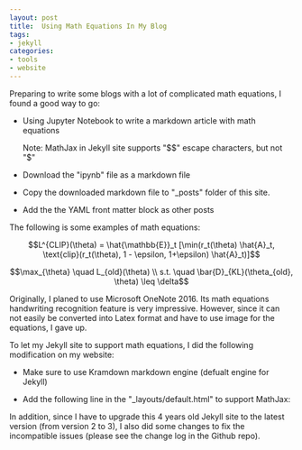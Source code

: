 ```yaml
---
layout: post
title:  Using Math Equations In My Blog
tags: 
- jekyll
categories:
- tools
- website
---
```


Preparing to write some blogs with a lot of complicated math equations, I found a good way to go: 

-  Using Jupyter Notebook to write a markdown article with math equations 

    Note: MathJax in Jekyll site supports "$$" escape characters, but not "$"  

-  Download the "ipynb" file as a markdown file
-  Copy the downloaded markdown file to "_posts" folder of this site.  
-  Add the the YAML front matter block as other posts 

The following is some examples of math equations: 

$$L^{CLIP}(\theta) = \hat{\mathbb{E}}_t [\min(r_t(\theta) \hat{A}_t, \text{clip}(r_t(\theta), 1 - \epsilon, 1+\epsilon) \hat{A}_t)]$$

$$\max_{\theta} \quad L_{old}(\theta)  \\
s.t. \quad \bar{D}_{KL}(\theta_{old}, \theta) \leq \delta$$

Originally, I planed to use Microsoft OneNote 2016. Its math equations handwriting recognition feature is very impressive. However, since it can not easily be converted into Latex format and have to use image for the equations, I gave up. 

To let my Jekyll site to support math equations, I did the following modification on my website: 

- Make sure to use Kramdown markdown engine (defualt engine for Jekyll)
- Add the following line in the "_layouts/default.html" to support MathJax: 

    <script src="https://cdn.mathjax.org/mathjax/latest/MathJax.js?config=TeX-AMS-MML_HTMLorMML" type="text/javascript"></script>


In addition, since I have to upgrade this 4 years old Jekyll site to the latest version (from version 2 to 3), I also did some changes to fix the incompatible issues (please see the change log in the Github repo). 

